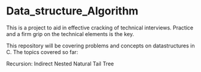 # Data_structure_Algorithm
This is a project to aid in effective cracking of technical interviews.
Practice and a firm grip on the technical elements is the key.

This repository will be covering problems and concepts on datastructures in C.
The topics covered so far:

Recursion:
  Indirect
  Nested
  Natural
  Tail
  Tree
